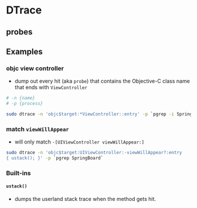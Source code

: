 # DTrace

## probes


## Examples

### objc view controller
* dump out every hit (aka `probe`) that contains the Objective-C class
name that ends with `ViewController`


```bash
# -n {name}
# -p {process}

sudo dtrace -n 'objc$target:*ViewController::entry' -p `pgrep -i SpringBoard`
```


### match `viewWillAppear`
* will only match `-[UIViewController viewWillAppear:]`

```bash
sudo dtrace -n 'objc$target:UIViewController:-viewWillAppear?:entry
{ ustack(); }' -p `pgrep SpringBoard`
```


### Built-ins

#### `ustack()`
* dumps the userland stack trace when the method gets hit.
